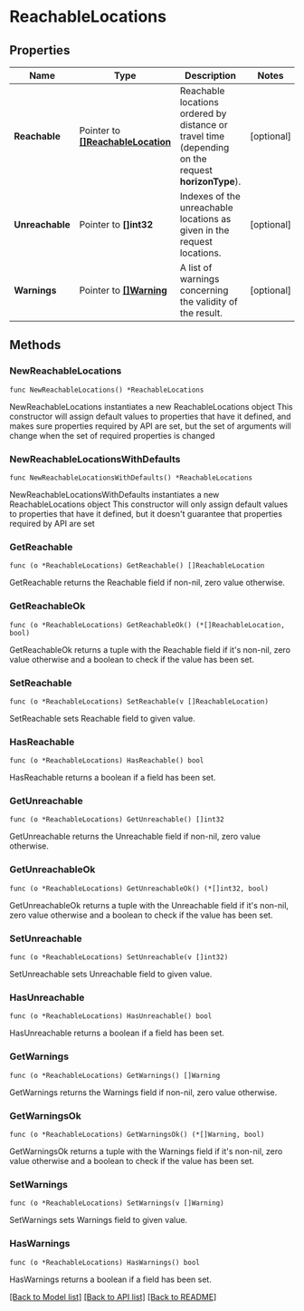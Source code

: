 # ReachableLocations

## Properties

Name | Type | Description | Notes
------------ | ------------- | ------------- | -------------
**Reachable** | Pointer to [**[]ReachableLocation**](ReachableLocation.md) | Reachable locations ordered by distance or travel time (depending on the request **horizonType**). | [optional] 
**Unreachable** | Pointer to **[]int32** | Indexes of the unreachable locations as given in the request locations. | [optional] 
**Warnings** | Pointer to [**[]Warning**](Warning.md) | A list of warnings concerning the validity of the result. | [optional] 

## Methods

### NewReachableLocations

`func NewReachableLocations() *ReachableLocations`

NewReachableLocations instantiates a new ReachableLocations object
This constructor will assign default values to properties that have it defined,
and makes sure properties required by API are set, but the set of arguments
will change when the set of required properties is changed

### NewReachableLocationsWithDefaults

`func NewReachableLocationsWithDefaults() *ReachableLocations`

NewReachableLocationsWithDefaults instantiates a new ReachableLocations object
This constructor will only assign default values to properties that have it defined,
but it doesn't guarantee that properties required by API are set

### GetReachable

`func (o *ReachableLocations) GetReachable() []ReachableLocation`

GetReachable returns the Reachable field if non-nil, zero value otherwise.

### GetReachableOk

`func (o *ReachableLocations) GetReachableOk() (*[]ReachableLocation, bool)`

GetReachableOk returns a tuple with the Reachable field if it's non-nil, zero value otherwise
and a boolean to check if the value has been set.

### SetReachable

`func (o *ReachableLocations) SetReachable(v []ReachableLocation)`

SetReachable sets Reachable field to given value.

### HasReachable

`func (o *ReachableLocations) HasReachable() bool`

HasReachable returns a boolean if a field has been set.

### GetUnreachable

`func (o *ReachableLocations) GetUnreachable() []int32`

GetUnreachable returns the Unreachable field if non-nil, zero value otherwise.

### GetUnreachableOk

`func (o *ReachableLocations) GetUnreachableOk() (*[]int32, bool)`

GetUnreachableOk returns a tuple with the Unreachable field if it's non-nil, zero value otherwise
and a boolean to check if the value has been set.

### SetUnreachable

`func (o *ReachableLocations) SetUnreachable(v []int32)`

SetUnreachable sets Unreachable field to given value.

### HasUnreachable

`func (o *ReachableLocations) HasUnreachable() bool`

HasUnreachable returns a boolean if a field has been set.

### GetWarnings

`func (o *ReachableLocations) GetWarnings() []Warning`

GetWarnings returns the Warnings field if non-nil, zero value otherwise.

### GetWarningsOk

`func (o *ReachableLocations) GetWarningsOk() (*[]Warning, bool)`

GetWarningsOk returns a tuple with the Warnings field if it's non-nil, zero value otherwise
and a boolean to check if the value has been set.

### SetWarnings

`func (o *ReachableLocations) SetWarnings(v []Warning)`

SetWarnings sets Warnings field to given value.

### HasWarnings

`func (o *ReachableLocations) HasWarnings() bool`

HasWarnings returns a boolean if a field has been set.


[[Back to Model list]](../README.md#documentation-for-models) [[Back to API list]](../README.md#documentation-for-api-endpoints) [[Back to README]](../README.md)


